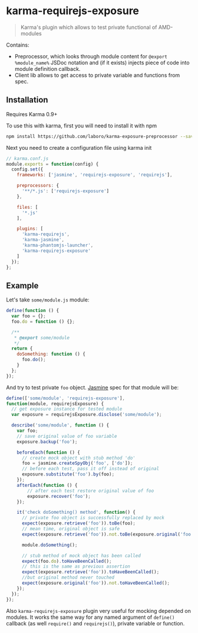 # karma-requirejs-exposure

> Karma's plugin which allows to test private functional of AMD-modules

Contains:
 - Preprocessor, which looks through module content for ```@export %module_name%``` JSDoc notation and (if it exists) injects piece of code into module definition callback.
 - Client lib allows to get access to private variable and functions from spec.

## Installation
Requires Karma 0.9+

To use this with karma, first you will need to install it with npm
```bash
npm install https://github.com/laboro/karma-exposure-preprocessor --save-dev
```    

Next you need to create a configuration file using karma init
```js
// karma.conf.js
module.exports = function(config) {
  config.set({
    frameworks: ['jasmine', 'requirejs-exposure', 'requirejs'],

    preprocessors: {
      '**/*.js': ['requirejs-exposure']
    },

    files: [
      '*.js'
    ],

    plugins: [
      'karma-requirejs',
      'karma-jasmine',
      'karma-phantomjs-launcher',
      'karma-requirejs-exposure'
    ]
  });
};
```

## Example
Let's take `some/module.js` module:
```js
define(function () {
  var foo = {};
  foo.do = function () {};

  /**
   * @export some/module
   */
  return {
    doSomething: function () {
      foo.do();
    }
  };
});
```

And try to test private `foo` object. [Jasmine](http://pivotal.github.io/jasmine/) spec for that module will be:
```js
define(['some/module', 'requirejs-exposure'],
function(module, requirejsExposure) {
  // get exposure instance for tested module
  var exposure = requirejsExposure.disclose('some/module');

  describe('some/module', function () {
    var foo;
    // save original value of foo variable
    exposure.backup('foo');

    beforeEach(function () {
      // create mock object with stub method 'do'
      foo = jasmine.createSpyObj('foo', ['do']);
      // before each test, pass it off instead of original
      exposure.substitute('foo').by(foo);
    });
    afterEach(function () {
        // after each test restore original value of foo
        exposure.recover('foo');
    });

    it('check doSomething() method', function() {
      // private foo object is successfully replaced by mock
      expect(exposure.retrieve('foo')).toBe(foo);
      // mean time, original object is safe
      expect(exposure.retrieve('foo')).not.toBe(exposure.original('foo'));

      module.doSomething();

      // stub method of mock object has been called
      expect(foo.do).toHaveBeenCalled();
      // this is the same as previous assertion
      expect(exposure.retrieve('foo')).toHaveBeenCalled();
      //but original method never touched
      expect(exposure.original('foo')).not.toHaveBeenCalled();
    });
  });
});
```

Also `karma-requirejs-exposure` plugin very useful for mocking depended on modules. It works the same way for any named argument of `define()` callback (as well `require()` and `requirejs()`), private variable or function.
